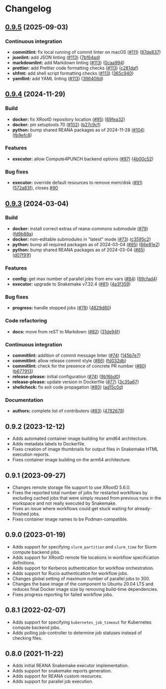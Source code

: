 <!-- markdownlint-disable MD013 -->

# Changelog

## [0.9.5](https://github.com/CameronMcClymont/reana-workflow-engine-snakemake/compare/0.9.4...0.9.5) (2025-09-03)


### Continuous integration

* **commitlint:** fix local running of commit linter on macOS ([#111](https://github.com/CameronMcClymont/reana-workflow-engine-snakemake/issues/111)) ([87de837](https://github.com/CameronMcClymont/reana-workflow-engine-snakemake/commit/87de837f53b1626b0333ac9939edb083cb909943))
* **jsonlint:** add JSON linting ([#113](https://github.com/CameronMcClymont/reana-workflow-engine-snakemake/issues/113)) ([7bf64ad](https://github.com/CameronMcClymont/reana-workflow-engine-snakemake/commit/7bf64ad0ec6b58e97502217805c5e3d72f16ada9))
* **markdownlint:** add Markdown linting ([#113](https://github.com/CameronMcClymont/reana-workflow-engine-snakemake/issues/113)) ([0caa994](https://github.com/CameronMcClymont/reana-workflow-engine-snakemake/commit/0caa994d41fcc67451676fe78e223f9f31259a42))
* **prettier:** add Prettier code formatting checks ([#113](https://github.com/CameronMcClymont/reana-workflow-engine-snakemake/issues/113)) ([c281daf](https://github.com/CameronMcClymont/reana-workflow-engine-snakemake/commit/c281daf1be8bb1baa95b55cc3557622afe87eba9))
* **shfmt:** add shell script formatting checks ([#113](https://github.com/CameronMcClymont/reana-workflow-engine-snakemake/issues/113)) ([365c940](https://github.com/CameronMcClymont/reana-workflow-engine-snakemake/commit/365c940ce6cf0471f06181499f7d3ae82b1f02f8))
* **yamllint:** add YAML linting ([#113](https://github.com/CameronMcClymont/reana-workflow-engine-snakemake/issues/113)) ([396408d](https://github.com/CameronMcClymont/reana-workflow-engine-snakemake/commit/396408df6879590e1802b9e6a2c950794268905f))

## [0.9.4](https://github.com/reanahub/reana-workflow-engine-snakemake/compare/0.9.3...0.9.4) (2024-11-29)

### Build

* **docker:** fix XRootD repository location ([#95](https://github.com/reanahub/reana-workflow-engine-snakemake/issues/95)) ([69fea32](https://github.com/reanahub/reana-workflow-engine-snakemake/commit/69fea329dd9bf91ff9eb1de9ac741262512a872a))
* **docker:** pin setuptools 70 ([#102](https://github.com/reanahub/reana-workflow-engine-snakemake/issues/102)) ([b27c9cf](https://github.com/reanahub/reana-workflow-engine-snakemake/commit/b27c9cfa21603ecc1554931f23c945d3f9e256d6))
* **python:** bump shared REANA packages as of 2024-11-28 ([#104](https://github.com/reanahub/reana-workflow-engine-snakemake/issues/104)) ([fb9efc8](https://github.com/reanahub/reana-workflow-engine-snakemake/commit/fb9efc8267c24ce65e8d188a5171d8abd5531cd7))

### Features

* **executor:** allow Compute4PUNCH backend options ([#97](https://github.com/reanahub/reana-workflow-engine-snakemake/issues/97)) ([4b00c52](https://github.com/reanahub/reana-workflow-engine-snakemake/commit/4b00c523eb8750f49262471a43c9deefad1021d3))

### Bug fixes

* **executor:** override default resources to remove mem/disk ([#91](https://github.com/reanahub/reana-workflow-engine-snakemake/issues/91)) ([572a83f](https://github.com/reanahub/reana-workflow-engine-snakemake/commit/572a83f5190c7cae95a4607b792f4b6e0c39262c)), closes [#90](https://github.com/reanahub/reana-workflow-engine-snakemake/issues/90)

## [0.9.3](https://github.com/reanahub/reana-workflow-engine-snakemake/compare/0.9.2...0.9.3) (2024-03-04)

### Build

* **docker:** install correct extras of reana-commons submodule ([#79](https://github.com/reanahub/reana-workflow-engine-snakemake/issues/79)) ([fd9b88a](https://github.com/reanahub/reana-workflow-engine-snakemake/commit/fd9b88a857ba016343d956e42a49b6fbc906f068))
* **docker:** non-editable submodules in "latest" mode ([#73](https://github.com/reanahub/reana-workflow-engine-snakemake/issues/73)) ([c3595c2](https://github.com/reanahub/reana-workflow-engine-snakemake/commit/c3595c297e90f74a9215fd76c6d6b5f69d640440))
* **python:** bump all required packages as of 2024-03-04 ([#85](https://github.com/reanahub/reana-workflow-engine-snakemake/issues/85)) ([66e81e2](https://github.com/reanahub/reana-workflow-engine-snakemake/commit/66e81e2148ad4ba72099a90dbb556454df3cfc99))
* **python:** bump shared REANA packages as of 2024-03-04 ([#85](https://github.com/reanahub/reana-workflow-engine-snakemake/issues/85)) ([d07f91f](https://github.com/reanahub/reana-workflow-engine-snakemake/commit/d07f91f6f725050c681c66ec920727f26db3fdbf))

### Features

* **config:** get max number of parallel jobs from env vars ([#84](https://github.com/reanahub/reana-workflow-engine-snakemake/issues/84)) ([69cfad4](https://github.com/reanahub/reana-workflow-engine-snakemake/commit/69cfad460b240e5dbafea42137d891d6fea607a5))
* **executor:** upgrade to Snakemake v7.32.4 ([#81](https://github.com/reanahub/reana-workflow-engine-snakemake/issues/81)) ([4a3f359](https://github.com/reanahub/reana-workflow-engine-snakemake/commit/4a3f3592c8dd3f323e81850f5bdfae45ea893825))

### Bug fixes

* **progress:** handle stopped jobs ([#78](https://github.com/reanahub/reana-workflow-engine-snakemake/issues/78)) ([4829d80](https://github.com/reanahub/reana-workflow-engine-snakemake/commit/4829d80a5e03ab5788fb6646bd792a7345abe14a))

### Code refactoring

* **docs:** move from reST to Markdown ([#82](https://github.com/reanahub/reana-workflow-engine-snakemake/issues/82)) ([31de94f](https://github.com/reanahub/reana-workflow-engine-snakemake/commit/31de94f79b1955328961d506ce9d8d4efbe7227f))

### Continuous integration

* **commitlint:** addition of commit message linter ([#74](https://github.com/reanahub/reana-workflow-engine-snakemake/issues/74)) ([145b7e7](https://github.com/reanahub/reana-workflow-engine-snakemake/commit/145b7e716a784c340e2ecdca5619b3ed97325b1b))
* **commitlint:** allow release commit style ([#86](https://github.com/reanahub/reana-workflow-engine-snakemake/issues/86)) ([fd032db](https://github.com/reanahub/reana-workflow-engine-snakemake/commit/fd032db1605ac1a295a0eac5c32799707d78cd6b))
* **commitlint:** check for the presence of concrete PR number ([#80](https://github.com/reanahub/reana-workflow-engine-snakemake/issues/80)) ([b677913](https://github.com/reanahub/reana-workflow-engine-snakemake/commit/b677913aef2df090103d461bc71dc2cde42b4212))
* **release-please:** initial configuration ([#74](https://github.com/reanahub/reana-workflow-engine-snakemake/issues/74)) ([9b16bd0](https://github.com/reanahub/reana-workflow-engine-snakemake/commit/9b16bd052903be4a8c567b2e71f7b56a601982b4))
* **release-please:** update version in Dockerfile ([#77](https://github.com/reanahub/reana-workflow-engine-snakemake/issues/77)) ([3c35a67](https://github.com/reanahub/reana-workflow-engine-snakemake/commit/3c35a67db7c181e23f28fda6152f40c8251f9b74))
* **shellcheck:** fix exit code propagation ([#80](https://github.com/reanahub/reana-workflow-engine-snakemake/issues/80)) ([ad15c0d](https://github.com/reanahub/reana-workflow-engine-snakemake/commit/ad15c0d0e2020fd874a9eed5c4b36e320129b9eb))

### Documentation

* **authors:** complete list of contributors ([#83](https://github.com/reanahub/reana-workflow-engine-snakemake/issues/83)) ([4782678](https://github.com/reanahub/reana-workflow-engine-snakemake/commit/478267864a20da6ab4d7f99be5592fcf19a20ca1))

## 0.9.2 (2023-12-12)

* Adds automated container image building for amd64 architecture.
* Adds metadata labels to Dockerfile.
* Fixes creation of image thumbnails for output files in Snakemake HTML execution reports.
* Fixes container image building on the arm64 architecture.

## 0.9.1 (2023-09-27)

* Changes remote storage file support to use XRootD 5.6.0.
* Fixes the reported total number of jobs for restarted workflows by excluding cached jobs that were simply reused from previous runs in the workspace and not really executed by Snakemake.
* Fixes an issue where workflows could get stuck waiting for already-finished jobs.
* Fixes container image names to be Podman-compatible.

## 0.9.0 (2023-01-19)

* Adds support for specifying `slurm_partition` and `slurm_time` for Slurm compute backend jobs.
* Adds support for XRootD remote file locations in workflow specification definitions.
* Adds support for Kerberos authentication for workflow orchestration.
* Adds support for Rucio authentication for workflow jobs.
* Changes global setting of maximum number of parallel jobs to 300.
* Changes the base image of the component to Ubuntu 20.04 LTS and reduces final Docker image size by removing build-time dependencies.
* Fixes progress reporting for failed workflow jobs.

## 0.8.1 (2022-02-07)

* Adds support for specifying `kubernetes_job_timeout` for Kubernetes compute backend jobs.
* Adds polling job-controller to determine job statuses instead of checking files.

## 0.8.0 (2021-11-22)

* Adds initial REANA Snakemake executor implementation.
* Adds support for snakemake reports generation.
* Adds support for REANA custom resources.
* Adds support for parallel job execution.
